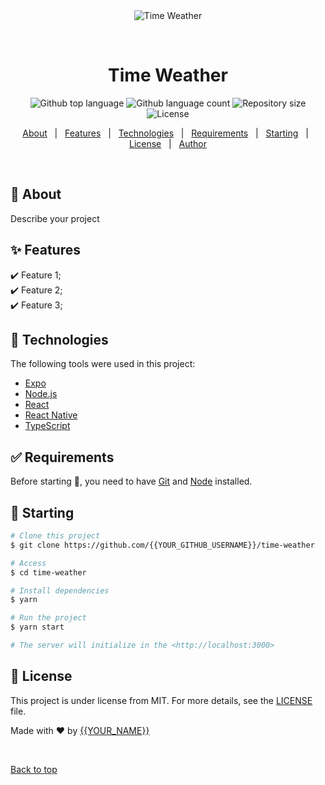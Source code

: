 <div align="center" id="top"> 
  <img src="./.github/app.gif" alt="Time Weather" />

  &#xa0;

  <!-- <a href="https://timeweather.netlify.app">Demo</a> -->
</div>

<h1 align="center">Time Weather</h1>

<p align="center">
  <img alt="Github top language" src="https://img.shields.io/github/languages/top/{{YOUR_GITHUB_USERNAME}}/time-weather?color=56BEB8">

  <img alt="Github language count" src="https://img.shields.io/github/languages/count/{{YOUR_GITHUB_USERNAME}}/time-weather?color=56BEB8">

  <img alt="Repository size" src="https://img.shields.io/github/repo-size/{{YOUR_GITHUB_USERNAME}}/time-weather?color=56BEB8">

  <img alt="License" src="https://img.shields.io/github/license/{{YOUR_GITHUB_USERNAME}}/time-weather?color=56BEB8">

  <!-- <img alt="Github issues" src="https://img.shields.io/github/issues/{{YOUR_GITHUB_USERNAME}}/time-weather?color=56BEB8" /> -->

  <!-- <img alt="Github forks" src="https://img.shields.io/github/forks/{{YOUR_GITHUB_USERNAME}}/time-weather?color=56BEB8" /> -->

  <!-- <img alt="Github stars" src="https://img.shields.io/github/stars/{{YOUR_GITHUB_USERNAME}}/time-weather?color=56BEB8" /> -->
</p>

<!-- Status -->

<!-- <h4 align="center"> 
	🚧  Time Weather 🚀 Under construction...  🚧
</h4> 

<hr> -->

<p align="center">
  <a href="#dart-about">About</a> &#xa0; | &#xa0; 
  <a href="#sparkles-features">Features</a> &#xa0; | &#xa0;
  <a href="#rocket-technologies">Technologies</a> &#xa0; | &#xa0;
  <a href="#white_check_mark-requirements">Requirements</a> &#xa0; | &#xa0;
  <a href="#checkered_flag-starting">Starting</a> &#xa0; | &#xa0;
  <a href="#memo-license">License</a> &#xa0; | &#xa0;
  <a href="https://github.com/{{YOUR_GITHUB_USERNAME}}" target="_blank">Author</a>
</p>

<br>

## :dart: About ##

Describe your project

## :sparkles: Features ##

:heavy_check_mark: Feature 1;\
:heavy_check_mark: Feature 2;\
:heavy_check_mark: Feature 3;

## :rocket: Technologies ##

The following tools were used in this project:

- [Expo](https://expo.io/)
- [Node.js](https://nodejs.org/en/)
- [React](https://pt-br.reactjs.org/)
- [React Native](https://reactnative.dev/)
- [TypeScript](https://www.typescriptlang.org/)

## :white_check_mark: Requirements ##

Before starting :checkered_flag:, you need to have [Git](https://git-scm.com) and [Node](https://nodejs.org/en/) installed.

## :checkered_flag: Starting ##

```bash
# Clone this project
$ git clone https://github.com/{{YOUR_GITHUB_USERNAME}}/time-weather

# Access
$ cd time-weather

# Install dependencies
$ yarn

# Run the project
$ yarn start

# The server will initialize in the <http://localhost:3000>
```

## :memo: License ##

This project is under license from MIT. For more details, see the [LICENSE](LICENSE.md) file.


Made with :heart: by <a href="https://github.com/{{YOUR_GITHUB_USERNAME}}" target="_blank">{{YOUR_NAME}}</a>

&#xa0;

<a href="#top">Back to top</a>
